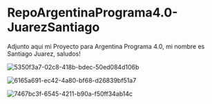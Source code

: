 # RepoArgentinaPrograma4.0-JuarezSantiago

Adjunto aqui mi Proyecto para Argentina Programa 4.0, mi nombre es Santiago Juarez, saludos!


![5350f3a7-02c8-418b-bdec-50ed084d106b](https://github.com/santijuare/RepoArgentinaPrograma4.0-JuarezSantiago/assets/111543221/81486c4e-b306-48ab-bc33-711ef50b6a99)

![6165a691-ec42-4a80-bf68-d26839bf51a7](https://github.com/santijuare/RepoArgentinaPrograma4.0-JuarezSantiago/assets/111543221/2d0a15c8-61da-4565-8416-5a726735e9bd)

![7467bc3f-6545-4211-b90a-f50ff34ab14c](https://github.com/santijuare/RepoArgentinaPrograma4.0-JuarezSantiago/assets/111543221/0671239c-3aee-4c4e-88a5-b50293711fe4)

